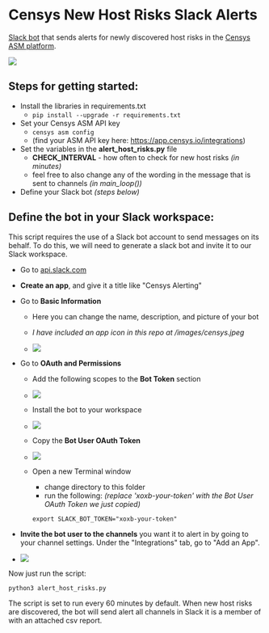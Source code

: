 # Censys New Host Risks Slack Alerts
[Slack bot](https://slack.com/help/articles/115005265703-Create-a-bot-for-your-workspace) that sends alerts for newly discovered host risks in the [Censys ASM platform](https://censys.io/).

![](https://i.imgur.com/OqIWkPK.png)

## Steps for getting started:
- Install the libraries in requirements.txt
   - ```pip install --upgrade -r requirements.txt```
- Set your Censys ASM API key
   - ```censys asm config```
   - (find your ASM API key here: https://app.censys.io/integrations)
- Set the variables in the **alert_host_risks.py** file
   - **CHECK_INTERVAL** - how often to check for new host risks *(in minutes)*
   - feel free to also change any of the wording in the message that is sent to channels *(in main_loop())*
- Define your Slack bot *(steps below)*

## Define the bot in your Slack workspace:

   This script requires the use of a Slack bot account to send messages on its behalf. To do this, we will need to generate a slack bot and invite it to our Slack workspace.
   - Go to [api.slack.com](https://api.slack.com/apps?new_granular_bot_app=1)
   - **Create an app**, and give it a title like "Censys Alerting" 

   - Go to **Basic Information**
      - Here you can change the name, description, and picture of your bot
      - *I have included an app icon in this repo at /images/censys.jpeg*

      - ![](https://i.imgur.com/oznqMAz.png)

   - Go to **OAuth and Permissions**
      - Add the following scopes to the **Bot Token** section
      - ![](https://i.imgur.com/ulQc5Kb.png)
      
      - Install the bot to your workspace
      - ![](https://i.imgur.com/kgopkDc.png)

      - Copy the **Bot User OAuth Token**
      - ![](https://i.imgur.com/LRicxmu.png)

      - Open a new Terminal window
         - change directory to this folder
         - run the following: *(replace 'xoxb-your-token' with the Bot User OAuth Token we just copied)*
         ```
         export SLACK_BOT_TOKEN="xoxb-your-token"
         ```
   - **Invite the bot user to the channels** you want it to alert in by going to your channel settings. Under the "Integrations" tab, go to "Add an App".
   - ![](https://i.imgur.com/p4gkSm3.png)

Now just run the script:
``` 
python3 alert_host_risks.py
```

The script is set to run every 60 minutes by default. When new host risks are discovered, the bot will send alert all channels in Slack it is a member of with an attached csv report.
